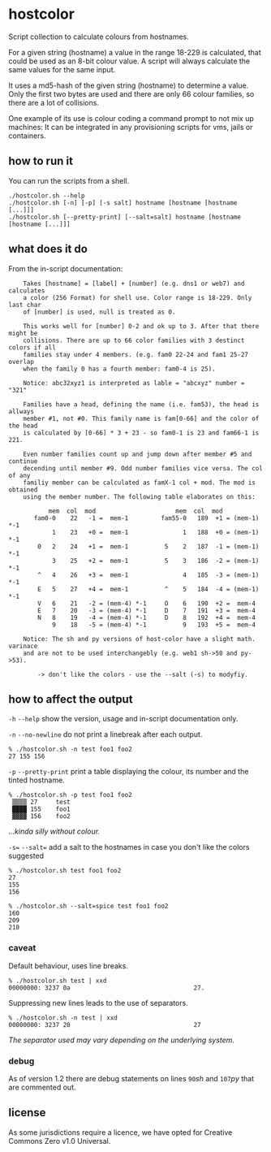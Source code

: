 # hostcolor

Script collection to calculate colours from hostnames.

For a given string (hostname) a value in the range 18-229 is calculated, that could be used as an 8-bit colour value. A script will always calculate the same values for the same input.

It uses a md5-hash of the given string (hostname) to determine a value. Only the first two bytes are used and there are only 66 colour families, so there are a lot of collisions.

One example of its use is colour coding a command prompt to not mix up machines: It can be integrated in any provisioning scripts for vms, jails or containers.

## how to run it

You can run the scripts from a shell.

```console
./hostcolor.sh --help
./hostcolor.sh [-n] [-p] [-s salt] hostname [hostname [hostname [...]]]
./hostcolor.sh [--pretty-print] [--salt=salt] hostname [hostname [hostname [...]]]
```

## what does it do

From the in-script documentation:

```shell
    Takes [hostname] = [label] + [number] (e.g. dns1 or web7) and calculates
    a color (256 Format) for shell use. Color range is 18-229. Only last char
    of [number] is used, null is treated as 0.
    
    This works well for [number] 0-2 and ok up to 3. After that there might be
    collisions. There are up to 66 color families with 3 destinct colors if all
    families stay under 4 members. (e.g. fam0 22-24 and fam1 25-27 overlap
    when the family 0 has a fourth member: fam0-4 is 25).
    
    Notice: abc32xyz1 is interpreted as lable = "abcxyz" number = "321"
    
    Families have a head, defining the name (i.e. fam53), the head is allways
    member #1, not #0. This family name is fam[0-66] and the color of the head
    is calculated by [0-66] * 3 + 23 - so fam0-1 is 23 and fam66-1 is 221.
    
    Even number families count up and jump down after member #5 and continue
    decending until member #9. Odd number families vice versa. The col of any
    familiy member can be calculated as famX-1 col + mod. The mod is obtained
    using the member number. The following table elaborates on this:
    
           mem  col  mod                      mem  col  mod
       fam0-0    22   -1 =  mem-1         fam55-0   189  +1 = (mem-1) *-1
            1    23   +0 =  mem-1               1   188  +0 = (mem-1) *-1
        0   2    24   +1 =  mem-1          5    2   187  -1 = (mem-1) *-1
            3    25   +2 =  mem-1          5    3   186  -2 = (mem-1) *-1
        ^   4    26   +3 =  mem-1               4   185  -3 = (mem-1) *-1
        E   5    27   +4 =  mem-1          ^    5   184  -4 = (mem-1) *-1
        V   6    21   -2 = (mem-4) *-1     O    6   190  +2 =  mem-4
        E   7    20   -3 = (mem-4) *-1     D    7   191  +3 =  mem-4
        N   8    19   -4 = (mem-4) *-1     D    8   192  +4 =  mem-4
            9    18   -5 = (mem-4) *-1          9   193  +5 =  mem-4
    
    Notice: The sh and py versions of host-color have a slight math. varinace
    and are not to be used interchangebly (e.g. web1 sh->50 and py->53).

        -> don't like the colors - use the --salt (-s) to modyfiy.

```

## how to affect the output

`-h` `--help`	show the version, usage and in-script documentation only.

`-n` `--no-newline`	do not print a linebreak after each output.

```console
% ./hostcolor.sh -n test foo1 foo2
27 155 156
```

`-p` `--pretty-print`	print a table displaying the colour, its number and the tinted hostname.

```console
% ./hostcolor.sh -p test foo1 foo2
 ▒▒▒▒ 27	 test  
 ████ 155	 foo1  
 ▓▓▓▓ 156	 foo2  
```
_…kinda silly without colour._

`-s=` `--salt=`	add a salt to the hostnames in case you don't like the colors suggested

```console
% ./hostcolor.sh test foo1 foo2
27
155
156
```

```console
% ./hostcolor.sh --salt=spice test foo1 foo2
160
209
210
```

### caveat
Default behaviour, uses line breaks.
```console
% ./hostcolor.sh test | xxd
00000000: 3237 0a                                  27.
```

Suppressing new lines leads to the use of separators.
```console
% ./hostcolor.sh -n test | xxd
00000000: 3237 20                                  27
```
_The separator used may vary depending on the underlying system._

### debug

As of version 1.2 there are debug statements on lines `90`_sh_ and `107`_py_ that are commented out.

## license

As some jurisdictions require a licence, we have opted for Creative Commons Zero v1.0 Universal.
